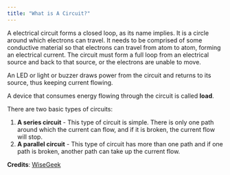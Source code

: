```yaml
---
title: "What is A Circuit?"
---
```


A electrical circuit forms a closed loop, as its name implies. It is a circle around which electrons can travel. It needs to be comprised of some conductive material so that electrons can travel from atom to atom, forming an electrical current. The circuit must form a full loop from an electrical source and back to that source, or the electrons are unable to move.

An LED or light or buzzer draws power from the circuit and returns to its source, thus keeping current flowing.

A device that consumes energy flowing through the circuit is called **load**.

There are two basic types of circuits:

1. **A series circuit** - This type of circuit is simple. There is only one path around which the current can flow, and if it is broken, the current flow will stop.
2. **A parallel circuit** - This type of circuit has more than one path and if one path is broken, another path can take up the current flow.

**Credits**: [WiseGeek](http://www.wisegeek.org/what-is-an-electrical-circuit.htm)